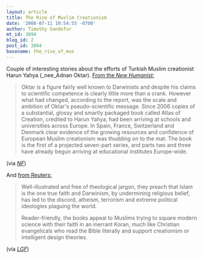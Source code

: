```yaml
---
layout: article
title: The Rise of Muslim Creationism
date: '2008-07-11 10:54:55 -0700'
author: Timothy Sandefur
mt_id: 3894
blog_id: 2
post_id: 3894
basename: the_rise_of_mus
---
```

Couple of interesting stories about the efforts of Turkish Muslim creationist Harun Yahya (_nee_Adnan Oktar). [From the _New Humanist_:](http://newhumanist.org.uk/1783)

> Oktar is a figure fairly well known to Darwinists and despite his claims to scientific competence is clearly little more than a crank. However what had changed, according to the report, was the scale and ambition of Oktar's pseudo-scientific message. Since 2006 copies of a substantial, glossy and smartly packaged book called Atlas of Creation, credited to Harun Yahya, had been arriving at schools and universities across Europe. In Spain, France, Switzerland and Denmark clear evidence of the growing resources and confidence of European Muslim creationism was thudding on to the mat. The book is the first of a projected seven-part series, and parts two and three have already begun arriving at educational institutes Europe-wide.

(via [_NF_](http://www.dianahsieh.com/blog/2008/07/creationists-in-europe.shtml))

And [from Reuters:](http://uk.reuters.com/article/featuresNews/idUKL2926092420080619?feedType=RSS&amp;feedName=featuresNews&amp;sp=true) 

> Well-illustrated and free of theological jargon, they preach that Islam is the one true faith and Darwinism, by undermining religious belief, has led to the discord, atheism, terrorism and extreme political ideologies plaguing the world.
> 
> Reader-friendly, the books appeal to Muslims trying to square modern science with their faith in an inerrant Koran, much like Christian evangelicals who read the Bible literally and support creationism or intelligent design theories.

(via [_LGF_](http://littlegreenfootballs.com/article/30607_Radical_Muslim_Funding_US_Creationist_Groups))

